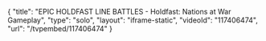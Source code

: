 {
    "title": "EPIC HOLDFAST LINE BATTLES - Holdfast: Nations at War Gameplay",
    "type": "solo",
    "layout": "iframe-static",
    "videoId": "117406474",
    "url": "\/tvpembed\/117406474"
}